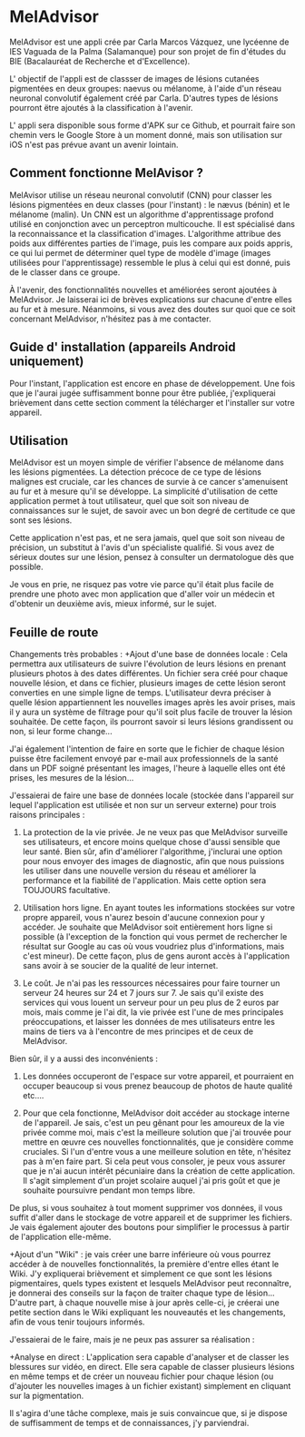 # MelAdvisor

MelAdvisor est une appli crée par Carla Marcos Vázquez, une lycéenne de IES Vaguada de la Palma (Salamanque) pour son projet de fin d'études du BIE (Bacalauréat de Recherche et d'Excellence).

L' objectif de l'appli est de classser de images de lésions cutanées pigmentées en deux groupes: naevus ou mélanome, à l'aide d'un réseau neuronal convolutif également créé par Carla.
D'autres types de lésions pourront ëtre ajoutés à la classification à l'avenir.

L' appli sera disponible sous forme d'APK sur ce Github, et pourrait faire son chemin vers le Google Store à un moment donné, mais son utilisation sur iOS n'est pas prévue avant un avenir lointain.

## Comment fonctionne MelAvisor ?
MelAvisor utilise un réseau neuronal convolutif (CNN) pour classer les lésions pigmentées en deux classes (pour l'instant) : le nævus (bénin) et le mélanome (malin). Un CNN est un algorithme d'apprentissage profond utilisé en conjonction avec un perceptron multicouche. Il est spécialisé dans la reconnaissance et la classification d'images. L'algorithme attribue des poids aux différentes parties de l'image, puis les compare aux poids appris, ce qui lui permet de déterminer quel type de modèle d'image (images utilisées pour l'apprentissage) ressemble le plus à celui qui est donné, puis de le classer dans ce groupe.

À l'avenir, des fonctionnalités nouvelles et améliorées seront ajoutées à MelAdvisor. Je laisserai ici de brèves explications sur chacune d'entre elles au fur et à mesure. Néanmoins, si vous avez des doutes sur quoi que ce soit concernant MelAdvisor, n'hésitez pas à me contacter.

## Guide d' installation (appareils Android uniquement)
Pour l'instant, l'application est encore en phase de développement. Une fois que je l'aurai jugée suffisamment bonne pour être publiée, j'expliquerai brièvement dans cette section comment la télécharger et l'installer sur votre appareil.

## Utilisation
MelAdvisor est un moyen simple de vérifier l'absence de mélanome dans les lésions pigmentées. La détection précoce de ce type de lésions malignes est cruciale, car les chances de survie à ce cancer s'amenuisent au fur et à mesure qu'il se développe. La simplicité d'utilisation de cette application permet à tout utilisateur, quel que soit son niveau de connaissances sur le sujet, de savoir avec un bon degré de certitude ce que sont ses lésions.

Cette application n'est pas, et ne sera jamais, quel que soit son niveau de précision, un substitut à l'avis d'un spécialiste qualifié. Si vous avez de sérieux doutes sur une lésion, pensez à consulter un dermatologue dès que possible. 

Je vous en prie, ne risquez pas votre vie parce qu'il était plus facile de prendre une photo avec mon application que d'aller voir un médecin et d'obtenir un deuxième avis, mieux informé, sur le sujet.

## Feuille de route
Changements très probables :
+Ajout d'une base de données locale : Cela permettra aux utilisateurs de suivre l'évolution de leurs lésions en prenant plusieurs photos à des dates différentes. Un fichier sera créé pour chaque nouvelle lésion, et dans ce fichier, plusieurs images de cette lésion seront converties en une simple ligne de temps. L'utilisateur devra préciser à quelle lésion appartiennent les nouvelles images après les avoir prises, mais il y aura un système de filtrage pour qu'il soit plus facile de trouver la lésion souhaitée. De cette façon, ils pourront savoir si leurs lésions grandissent ou non, si leur forme change...

J'ai également l'intention de faire en sorte que le fichier de chaque lésion puisse être facilement envoyé par e-mail aux professionnels de la santé dans un PDF soigné présentant les images, l'heure à laquelle elles ont été prises, les mesures de la lésion...

J'essaierai de faire une base de données locale (stockée dans l'appareil sur lequel l'application est utilisée et non sur un serveur externe) pour trois raisons principales :

1. La protection de la vie privée. Je ne veux pas que MelAdvisor surveille ses utilisateurs, et encore moins quelque chose d'aussi sensible que leur santé. Bien sûr, afin d'améliorer l'algorithme, j'inclurai une option pour nous envoyer des images de diagnostic, afin que nous puissions les utiliser dans une nouvelle version du réseau et améliorer la performance et la fiabilité de l'application. Mais cette option sera TOUJOURS facultative.

2. Utilisation hors ligne. En ayant toutes les informations stockées sur votre propre appareil, vous n'aurez besoin d'aucune connexion pour y accéder. Je souhaite que MelAdvisor soit entièrement hors ligne si possible (à l'exception de la fonction qui vous permet de rechercher le résultat sur Google au cas où vous voudriez plus d'informations, mais c'est mineur). De cette façon, plus de gens auront accès à l'application sans avoir à se soucier de la qualité de leur internet.

3. Le coût. Je n'ai pas les ressources nécessaires pour faire tourner un serveur 24 heures sur 24 et 7 jours sur 7. Je sais qu'il existe des services qui vous louent un serveur pour un peu plus de 2 euros par mois, mais comme je l'ai dit, la vie privée est l'une de mes principales préoccupations, et laisser les données de mes utilisateurs entre les mains de tiers va à l'encontre de mes principes et de ceux de MelAdvisor.

Bien sûr, il y a aussi des inconvénients :

1. Les données occuperont de l'espace sur votre appareil, et pourraient en occuper beaucoup si vous prenez beaucoup de photos de haute qualité etc....

2. Pour que cela fonctionne, MelAdvisor doit accéder au stockage interne de l'appareil. Je sais, c'est un peu gênant pour les amoureux de la vie privée comme moi, mais c'est la meilleure solution que j'ai trouvée pour mettre en œuvre ces nouvelles fonctionnalités, que je considère comme cruciales. Si l'un d'entre vous a une meilleure solution en tête, n'hésitez pas à m'en faire part. Si cela peut vous consoler, je peux vous assurer que je n'ai aucun intérêt pécuniaire dans la création de cette application. Il s'agit simplement d'un projet scolaire auquel j'ai pris goût et que je souhaite poursuivre pendant mon temps libre.

De plus, si vous souhaitez à tout moment supprimer vos données, il vous suffit d'aller dans le stockage de votre appareil et de supprimer les fichiers. Je vais également ajouter des boutons pour simplifier le processus à partir de l'application elle-même.

+Ajout d'un "Wiki" : je vais créer une barre inférieure où vous pourrez accéder à de nouvelles fonctionnalités, la première d'entre elles étant le Wiki. J'y expliquerai brièvement et simplement ce que sont les lésions pigmentaires, quels types existent et lesquels MelAdvisor peut reconnaître, je donnerai des conseils sur la façon de traiter chaque type de lésion... D'autre part, à chaque nouvelle mise à jour après celle-ci, je créerai une petite section dans le Wiki expliquant les nouveautés et les changements, afin de vous tenir toujours informés.

J'essaierai de le faire, mais je ne peux pas assurer sa réalisation :

+Analyse en direct : L'application sera capable d'analyser et de classer les blessures sur vidéo, en direct. Elle sera capable de classer plusieurs lésions en même temps et de créer un nouveau fichier pour chaque lésion (ou d'ajouter les nouvelles images à un fichier existant) simplement en cliquant sur la pigmentation.

Il s'agira d'une tâche complexe, mais je suis convaincue que, si je dispose de suffisamment de temps et de connaissances, j'y parviendrai.
